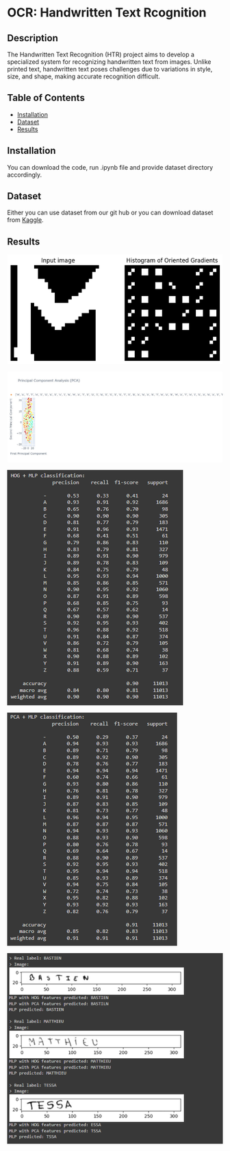 # OCR: Handwritten Text Rcognition

## Description

The Handwritten Text Recognition (HTR) project aims to develop a specialized system for recognizing handwritten text from images. Unlike printed text, handwritten text poses challenges due to variations in style, size, and shape, making accurate recognition difficult.

## Table of Contents

- [Installation](#installation)
- [Dataset](#dataset)
- [Results](#results)

## Installation

You can download the code, run .ipynb file and provide dataset directory accordingly.

## Dataset

Either you can use dataset from our git hub or you can download dataset from [Kaggle](https://www.kaggle.com/datasets/crowdflower/handwritten-names/data).

## Results
![Image Alt Text](Results/HOG.png)

![Image Alt Text](Results/PCA.jpeg)

![Image Alt Text](Results/HOG+MLP.png)

![Image Alt Text](Results/PCA+MLP.png)

![Image Alt Text](Results/Predicted.png)


